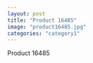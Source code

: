 ```yaml
---
layout: post
title: "Product 16485"
image: "product16485.jpg"
categories: "category1"
---
```

Product 16485
